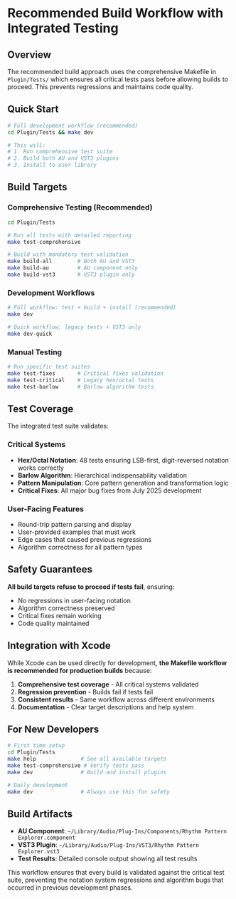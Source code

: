 # Recommended Build Workflow with Integrated Testing

## Overview

The recommended build approach uses the comprehensive Makefile in `Plugin/Tests/` which ensures all critical tests pass before allowing builds to proceed. This prevents regressions and maintains code quality.

## Quick Start

```bash
# Full development workflow (recommended)
cd Plugin/Tests && make dev

# This will:
# 1. Run comprehensive test suite 
# 2. Build both AU and VST3 plugins
# 3. Install to user library
```

## Build Targets

### Comprehensive Testing (Recommended)

```bash
cd Plugin/Tests

# Run all tests with detailed reporting
make test-comprehensive

# Build with mandatory test validation  
make build-all        # Both AU and VST3
make build-au         # AU component only
make build-vst3       # VST3 plugin only
```

### Development Workflows

```bash
# Full workflow: test + build + install (recommended)
make dev

# Quick workflow: legacy tests + VST3 only
make dev-quick
```

### Manual Testing

```bash
# Run specific test suites
make test-fixes       # Critical fixes validation
make test-critical    # Legacy hex/octal tests  
make test-barlow      # Barlow algorithm tests
```

## Test Coverage

The integrated test suite validates:

### Critical Systems
- **Hex/Octal Notation**: 48 tests ensuring LSB-first, digit-reversed notation works correctly
- **Barlow Algorithm**: Hierarchical indispensability validation  
- **Pattern Manipulation**: Core pattern generation and transformation logic
- **Critical Fixes**: All major bug fixes from July 2025 development

### User-Facing Features
- Round-trip pattern parsing and display
- User-provided examples that must work
- Edge cases that caused previous regressions
- Algorithm correctness for all pattern types

## Safety Guarantees

**All build targets refuse to proceed if tests fail**, ensuring:
- No regressions in user-facing notation
- Algorithm correctness preserved  
- Critical fixes remain working
- Code quality maintained

## Integration with Xcode

While Xcode can be used directly for development, **the Makefile workflow is recommended for production builds** because:

1. **Comprehensive test coverage** - All critical systems validated
2. **Regression prevention** - Builds fail if tests fail
3. **Consistent results** - Same workflow across different environments
4. **Documentation** - Clear target descriptions and help system

## For New Developers

```bash
# First time setup
cd Plugin/Tests
make help              # See all available targets
make test-comprehensive # Verify tests pass
make dev               # Build and install plugins

# Daily development
make dev               # Always use this for safety
```

## Build Artifacts

- **AU Component**: `~/Library/Audio/Plug-Ins/Components/Rhythm Pattern Explorer.component`
- **VST3 Plugin**: `~/Library/Audio/Plug-Ins/VST3/Rhythm Pattern Explorer.vst3`
- **Test Results**: Detailed console output showing all test results

This workflow ensures that every build is validated against the critical test suite, preventing the notation system regressions and algorithm bugs that occurred in previous development phases.
